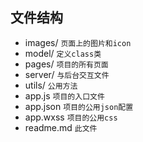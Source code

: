 ## 文件结构 ##
* images/  `页面上的图片和icon`
* model/  `定义class类`
* pages/  `项目的所有页面`
* server/  `与后台交互文件`
* utils/  `公用方法`
* app.js  `项目的入口文件`
* app.json  `项目的公用json配置`
* app.wxss  `项目的公用css`
* readme.md  `此文件`